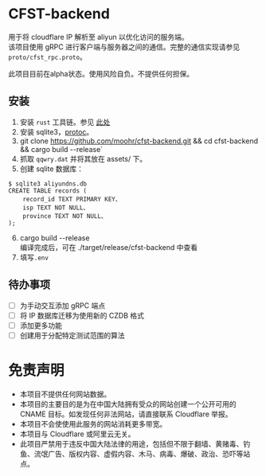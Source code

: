 # CFST-backend
用于将 cloudflare IP 解析至 aliyun 以优化访问的服务端。    
该项目使用 gRPC 进行客户端与服务器之间的通信。完整的通信实现请参见 `proto/cfst_rpc.proto`。

此项目目前在alpha状态。使用风险自负。不提供任何担保。

## 安装
1. 安装 `rust` 工具链。参见 [此处](https://rustup.rs)
2. 安装 sqlite3，[protoc](https://grpc.io/docs/protoc-installation/)。
3. git clone https://github.com/moohr/cfst-backend.git && cd cfst-backend && cargo build --release`
4. 抓取 `qqwry.dat` 并将其放在 assets/ 下。
5. 创建 sqlite 数据库：
```
$ sqlite3 aliyundns.db
CREATE TABLE records (
    record_id TEXT PRIMARY KEY、
    isp TEXT NOT NULL、
    province TEXT NOT NULL、
);
```
6. cargo build --release     
   编译完成后，可在 ./target/release/cfst-backend 中查看
7. 填写`.env`

## 待办事项
- [ ] 为手动交互添加 gRPC 端点
- [ ] 将 IP 数据库迁移为使用新的 CZDB 格式
- [ ] 添加更多功能
- [ ] 创建用于分配特定测试范围的算法

# 免责声明
- 本项目不提供任何网站数据。
- 本项目的主要目的是为在中国大陆拥有受众的网站创建一个公开可用的 CNAME 目标。如发现任何非法网站，请直接联系 Cloudflare 举报。
- 本项目不会使使用此服务的网站消耗更多带宽。
- 本项目与 Cloudflare 或阿里云无关。
- 此项目严禁用于违反中国大陆法律的用途，包括但不限于翻墙、黄赌毒、钓鱼、流氓广告、版权内容、虚假内容、木马、病毒、爆破、政治、恐吓等站点。